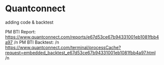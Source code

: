 # Quantconnect
adding code & backtest

PM BTI Report:
https://www.quantconnect.com/reports/e67d53ce67b94331001eb1081fbb4a97 /n
PM BTI Backtest: /n
https://www.quantconnect.com/terminal/processCache?request=embedded_backtest_e67d53ce67b94331001eb1081fbb4a97.html /n
